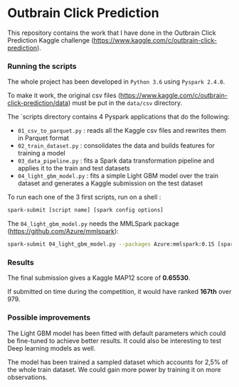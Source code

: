 # Outbrain Click Prediction
This repository contains the work that I have done in the Outbrain Click Prediction Kaggle challenge
(https://www.kaggle.com/c/outbrain-click-prediction).

### Running the scripts
The whole project has been developed in `Python 3.6` using
`Pyspark 2.4.0`. 

To make it work, the original csv files (https://www.kaggle.com/c/outbrain-click-prediction/data) must be put in the `data/csv` directory.

The `scripts directory contains 4 Pyspark applications that do the following:
- `01_csv_to_parquet.py` : reads all the Kaggle csv files and rewrites them in Parquet format
- `02_train_dataset.py` : consolidates the data and builds features for training a model
- `03_data_pipeline.py` : fits a Spark data transformation pipeline and applies it to the train and test datasets
- `04_light_gbm_model.py` : fits a simple Light GBM model over the train dataset and generates a Kaggle submission on the test dataset

To run each one of the 3 first scripts, run on a shell :
```bash
spark-submit [script name] [spark config options]
```
The `04_light_gbm_model.py` needs the MMLSpark package (https://github.com/Azure/mmlspark):
```bash
spark-submit 04_light_gbm_model.py --packages Azure:mmlspark:0.15 [spark config options]
```

### Results
The final submission gives a Kaggle MAP12 score of **0.65530**.

If submitted on time during the competition, it would have ranked **167th** over 979.

### Possible improvements
The Light GBM model has been fitted with default parameters which could be fine-tuned to achieve better results.
It could also be interesting to test Deep learning models as well.

The model has been trained a sampled dataset which accounts for 2,5% of the whole train dataset. 
We could gain more power by training it on more observations.